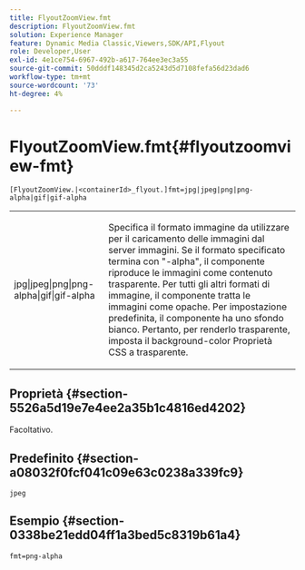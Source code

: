 ```yaml
---
title: FlyoutZoomView.fmt
description: FlyoutZoomView.fmt
solution: Experience Manager
feature: Dynamic Media Classic,Viewers,SDK/API,Flyout
role: Developer,User
exl-id: 4e1ce754-6967-492b-a617-764ee3ec3a55
source-git-commit: 50dddf148345d2ca5243d5d7108fefa56d23dad6
workflow-type: tm+mt
source-wordcount: '73'
ht-degree: 4%

---
```


# FlyoutZoomView.fmt{#flyoutzoomview-fmt}

`[FlyoutZoomView.|<containerId>_flyout.]fmt=jpg|jpeg|png|png-alpha|gif|gif-alpha`

<table id="table_12B0B59D83BC40FCB957F41B331A1EF9"> 
 <tbody> 
  <tr> 
   <td colname="col1"> <p><span class="codeph"> jpg|jpeg|png|png-alpha|gif|gif-alpha</span> </p> </td> 
   <td colname="col2"> <p> Specifica il formato immagine da utilizzare per il caricamento delle immagini dal server immagini. Se il formato specificato termina con <span class="codeph"> "-alpha"</span>, il componente riproduce le immagini come contenuto trasparente. Per tutti gli altri formati di immagine, il componente tratta le immagini come opache. Per impostazione predefinita, il componente ha uno sfondo bianco. Pertanto, per renderlo trasparente, imposta il <span class="codeph"> background-color</span> Proprietà CSS a <span class="codeph"> trasparente</span>. </p> </td> 
  </tr> 
 </tbody> 
</table>

## Proprietà {#section-5526a5d19e7e4ee2a35b1c4816ed4202}

Facoltativo.

## Predefinito {#section-a08032f0fcf041c09e63c0238a339fc9}

`jpeg`

## Esempio {#section-0338be21edd04ff1a3bed5c8319b61a4}

`fmt=png-alpha`
